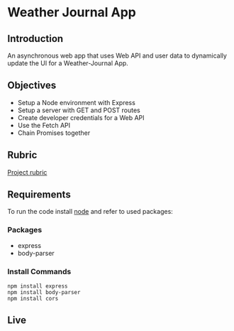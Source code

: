 ﻿# Weather Journal App

## Introduction
An asynchronous web app that uses Web API and user data to dynamically update the UI for a Weather-Journal App.

## Objectives

- Setup a Node environment with Express
- Setup a server with GET and POST routes
- Create developer credentials for a Web API
- Use the Fetch API
- Chain Promises together

## Rubric
[Project rubric](https://review.udacity.com/#!/rubrics/4671/view)

## Requirements
To run the code install [node](https://nodejs.org/en/download/) and refer to used packages:

### Packages
- express
- body-parser

### Install Commands
```
npm install express
npm install body-parser
npm install cors
```


## Live

